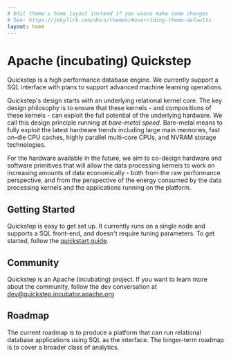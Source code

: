 ```yaml
---
# Edit theme's home layout instead if you wanna make some changes
# See: https://jekyllrb.com/docs/themes/#overriding-theme-defaults
layout: home
---
```

# Apache (incubating) Quickstep

Quickstep is a high performance database engine. We currently support a SQL interface with plans to support advanced machine learning operations.

Quickstep's design starts with an underlying relational kernel core. The key design philosophy is to ensure that these kernels - and compositions of these kernels - can exploit the full potential of the underlying hardware. We call this design principle running at *bare-metal speed*. Bare-metal means to fully exploit the latest hardware trends including large main memories, fast on-die CPU caches, highly parallel multi-core CPUs, and NVRAM storage technologies.

For the hardware available in the future, we aim to co-design hardware and software primitives that will allow the data processing kernels to work on increasing amounts of data economically - both from the raw performance perspective, and from the perspective of the energy consumed by the data processing kernels and the applications running on the platform.

## Getting Started
Quickstep is easy to get set up. It currently runs on a single node and supports a SQL front-end, and doesn't require tuning parameters. To get started, follow the [quickstart guide](https://github.com/apache/incubator-quickstep/blob/master/README.md).

## Community
Quickstep is an Apache (incubating) project. If you want to learn more about the community, follow the dev conversation at <dev@quickstep.incubator.apache.org>

## Roadmap

The current roadmap is to produce a platform that can run relational database applications using SQL as the interface. The longer-term roadmap is to cover a broader class of analytics.
